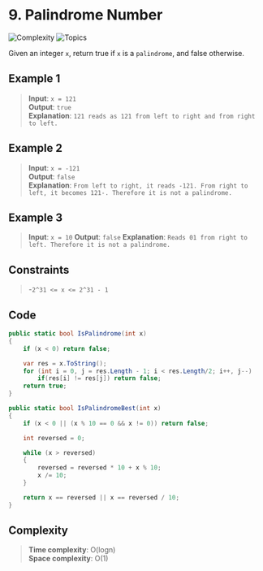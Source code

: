 # 9. Palindrome Number

![Complexity](https://img.shields.io/badge/easy-green)
![Topics](https://img.shields.io/badge/math-blue)

Given an integer `x`, return true if `x` is a `palindrome`, and false otherwise.

## Example 1

> **Input**: `x = 121`  
> **Output**: `true`  
> **Explanation**: `121 reads as 121 from left to right and from right to left.`

## Example 2

> **Input**: `x = -121`  
> **Output**: `false`  
> **Explanation**: `From left to right, it reads -121. From right to left, it becomes 121-. Therefore it is not a palindrome.`

## Example 3

> **Input**: `x = 10`
> **Output**: `false`
> **Explanation**: `Reads 01 from right to left. Therefore it is not a palindrome.`

## Constraints

> -`2^31 <= x <= 2^31 - 1`

## Code

```csharp
public static bool IsPalindrome(int x)
{
    if (x < 0) return false;

    var res = x.ToString();
    for (int i = 0, j = res.Length - 1; i < res.Length/2; i++, j--)
        if(res[i] != res[j]) return false;
    return true;
}

public static bool IsPalindromeBest(int x)
{
    if (x < 0 || (x % 10 == 0 && x != 0)) return false;

    int reversed = 0;

    while (x > reversed)
    {
        reversed = reversed * 10 + x % 10;
        x /= 10;
    }

    return x == reversed || x == reversed / 10;
}
```

## Complexity

> **Time complexity**: O(logn)  
> **Space complexity**: O(1)